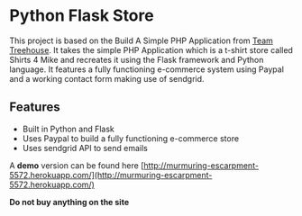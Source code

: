 Python Flask Store
==================

This project is based on the Build A Simple PHP Application from [Team Treehouse](http://teamtreehouse.com). It takes the simple PHP Application which is a t-shirt store called Shirts 4 Mike and recreates it using the Flask
framework and Python language. It features a fully functioning e-commerce system using Paypal and a working contact form making use of sendgrid.

Features
--------
* Built in Python and Flask
* Uses Paypal to build a fully functioning e-commerce store
* Uses sendgrid API to send emails


A **demo** version can be found here [http://murmuring-escarpment-5572.herokuapp.com/](http://murmuring-escarpment-5572.herokuapp.com/)

**Do not buy anything on the site**
